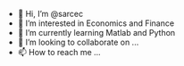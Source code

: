 - 👋 Hi, I’m @sarcec
- 👀 I’m interested in Economics and Finance
- 🌱 I’m currently learning Matlab and Python
- 💞️ I’m looking to collaborate on ...
- 📫 How to reach me ...

<!---
sarcec/sarcec is a ✨ special ✨ repository because its `README.md` (this file) appears on your GitHub profile.
You can click the Preview link to take a look at your changes.
--->
